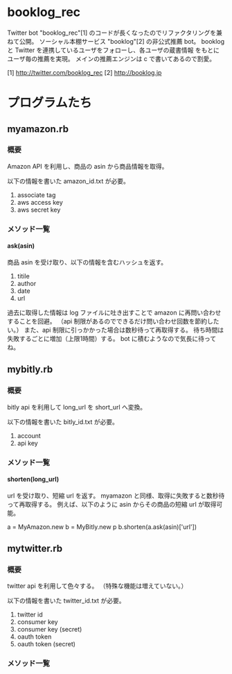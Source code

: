 # booklog_rec　

Twitter bot "booklog_rec"[1] のコードが長くなったのでリファクタリングを兼ねて公開。
ソーシャル本棚サービス "booklog"[2] の非公式推薦 bot。
booklog と Twitter を連携しているユーザをフォローし、各ユーザの蔵書情報
をもとにユーザ毎の推薦を実現。
メインの推薦エンジンは c で書いてあるので割愛。

[1] http://twitter.com/booklog_rec
[2] http://booklog.jp


# プログラムたち

## myamazon.rb
### 概要
Amazon API を利用し、商品の asin から商品情報を取得。

以下の情報を書いた amazon_id.txt が必要。
1. associate tag
2. aws access key 
3. aws secret key

### メソッド一覧
#### ask(asin)
商品 asin を受け取り、以下の情報を含むハッシュを返す。
1. titile
2. author
3. date
4. url

過去に取得した情報は log ファイルに吐き出すことで amazon に再問い合わせすることを回避。
（api 制限があるのでできるだけ問い合わせ回数を節約したい。）
また、api 制限に引っかかった場合は数秒待って再取得する。
待ち時間は失敗するごとに増加（上限1時間）する。
bot に積むようなので気長に待ってね。

## mybitly.rb
### 概要
bitly api を利用して long_url を short_url へ変換。

以下の情報を書いた bitly_id.txt が必要。
1. account
2. api key

### メソッド一覧
#### shorten(long_url)
url を受け取り、短縮 url を返す。
myamazon と同様、取得に失敗すると数秒待って再取得する。
例えば、以下のように asin からその商品の短縮 url が取得可能。

a = MyAmazon.new
b = MyBitly.new
p b.shorten(a.ask(asin)['url'])


## mytwitter.rb
### 概要
twitter api を利用して色々する。
（特殊な機能は増えていない。）

以下の情報を書いた twitter_id.txt が必要。
1. twitter id
2. consumer key
3. consumer key (secret)
4. oauth token
5. oauth token (secret)

### メソッド一覧
#### 